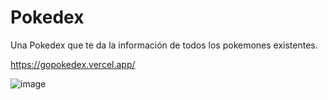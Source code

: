 # Pokedex
Una Pokedex que te da la información de todos los pokemones existentes.

https://gopokedex.vercel.app/

![image](https://user-images.githubusercontent.com/106991248/183563258-f8465fac-1e52-4117-984d-23d1c1113844.png)
